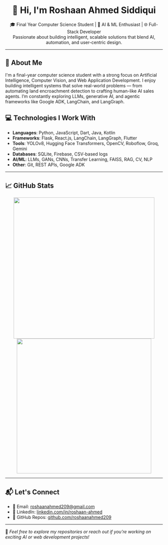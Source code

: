 <h1 align="center">👋 Hi, I'm Roshaan Ahmed Siddiqui</h1>
<p align="center">
  🎓 Final Year Computer Science Student | 🤖 AI & ML Enthusiast | 🌐 Full-Stack Developer<br>
  Passionate about building intelligent, scalable solutions that blend AI, automation, and user-centric design.
</p>

---

## 🧠 About Me

I'm a final-year computer science student with a strong focus on Artificial Intelligence, Computer Vision, and Web Application Development. I enjoy building intelligent systems that solve real-world problems — from automating land encroachment detection to crafting human-like AI sales agents. I’m constantly exploring LLMs, generative AI, and agentic frameworks like Google ADK, LangChain, and LangGraph.


## 💻 Technologies I Work With

- **Languages**: Python, JavaScript, Dart, Java, Kotlin  
- **Frameworks**: Flask, React.js, LangChain, LangGraph, Flutter  
- **Tools**: YOLOv8, Hugging Face Transformers, OpenCV, Roboflow, Groq, Gemini  
- **Databases**: SQLite, Firebase, CSV-based logs  
- **AI/ML**: LLMs, GANs, CNNs, Transfer Learning, FAISS, RAG, CV, NLP  
- **Other**: Git, REST APIs, Google ADK

---

## 📈 GitHub Stats

<p align="center">
  <img src="https://github-readme-stats.vercel.app/api?username=roshaanahmed209&show_icons=true&theme=radical" width="450" />
  <img src="https://github-readme-streak-stats.herokuapp.com?user=roshaanahmed209&theme=radical" width="430" />
</p>

---

## 📬 Let's Connect

- 📧 Email: roshaanahmed209@gmail.com   
- 💼 LinkedIn: [linkedin.com/in/roshaan-ahmed](https://www.linkedin.com/in/roshaan-ahmed)  
- 📁 GitHub Repos: [github.com/roshaanahmed209](https://github.com/roshaanahmed209)

---

🔗 *Feel free to explore my repositories or reach out if you’re working on exciting AI or web development projects!*

